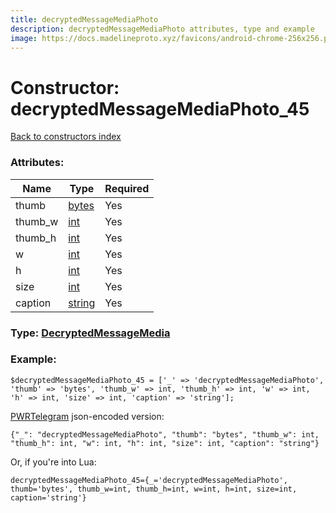 ```yaml
---
title: decryptedMessageMediaPhoto
description: decryptedMessageMediaPhoto attributes, type and example
image: https://docs.madelineproto.xyz/favicons/android-chrome-256x256.png
---
```

# Constructor: decryptedMessageMediaPhoto\_45  
[Back to constructors index](index.md)



### Attributes:

| Name     |    Type       | Required |
|----------|---------------|----------|
|thumb|[bytes](../types/bytes.md) | Yes|
|thumb\_w|[int](../types/int.md) | Yes|
|thumb\_h|[int](../types/int.md) | Yes|
|w|[int](../types/int.md) | Yes|
|h|[int](../types/int.md) | Yes|
|size|[int](../types/int.md) | Yes|
|caption|[string](../types/string.md) | Yes|



### Type: [DecryptedMessageMedia](../types/DecryptedMessageMedia.md)


### Example:

```
$decryptedMessageMediaPhoto_45 = ['_' => 'decryptedMessageMediaPhoto', 'thumb' => 'bytes', 'thumb_w' => int, 'thumb_h' => int, 'w' => int, 'h' => int, 'size' => int, 'caption' => 'string'];
```  

[PWRTelegram](https://pwrtelegram.xyz) json-encoded version:

```
{"_": "decryptedMessageMediaPhoto", "thumb": "bytes", "thumb_w": int, "thumb_h": int, "w": int, "h": int, "size": int, "caption": "string"}
```


Or, if you're into Lua:  


```
decryptedMessageMediaPhoto_45={_='decryptedMessageMediaPhoto', thumb='bytes', thumb_w=int, thumb_h=int, w=int, h=int, size=int, caption='string'}

```


